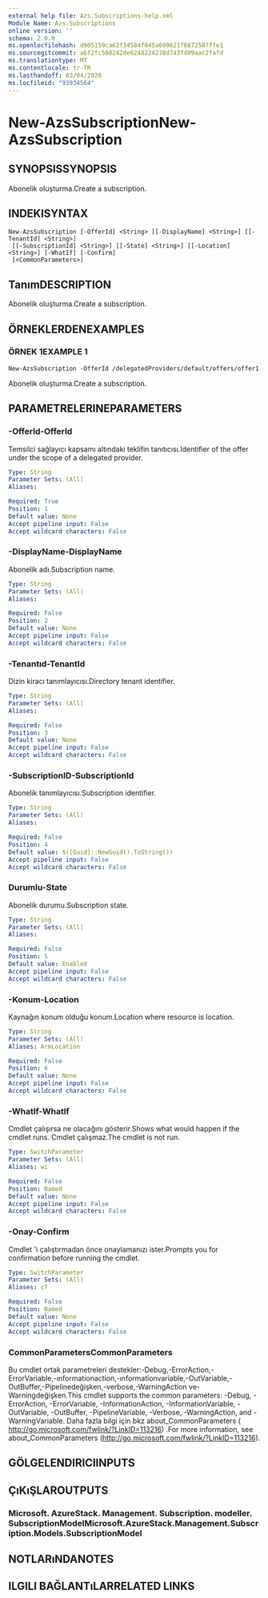 ```yaml
---
external help file: Azs.Subscriptions-help.xml
Module Name: Azs.Subscriptions
online version: ''
schema: 2.0.0
ms.openlocfilehash: d905159ca62f34584f045a699621f6672507ffe1
ms.sourcegitcommit: a6f2fc500242de6248224278d743fd09aac2fafd
ms.translationtype: MT
ms.contentlocale: tr-TR
ms.lasthandoff: 03/04/2020
ms.locfileid: "93934564"
---
```

# <span data-ttu-id="9564c-101">New-AzsSubscription</span><span class="sxs-lookup"><span data-stu-id="9564c-101">New-AzsSubscription</span></span>

## <span data-ttu-id="9564c-102">SYNOPSIS</span><span class="sxs-lookup"><span data-stu-id="9564c-102">SYNOPSIS</span></span>
<span data-ttu-id="9564c-103">Abonelik oluşturma.</span><span class="sxs-lookup"><span data-stu-id="9564c-103">Create a subscription.</span></span>

## <span data-ttu-id="9564c-104">INDEKI</span><span class="sxs-lookup"><span data-stu-id="9564c-104">SYNTAX</span></span>

```
New-AzsSubscription [-OfferId] <String> [[-DisplayName] <String>] [[-TenantId] <String>]
 [[-SubscriptionId] <String>] [[-State] <String>] [[-Location] <String>] [-WhatIf] [-Confirm]
 [<CommonParameters>]
```

## <span data-ttu-id="9564c-105">Tanım</span><span class="sxs-lookup"><span data-stu-id="9564c-105">DESCRIPTION</span></span>
<span data-ttu-id="9564c-106">Abonelik oluşturma.</span><span class="sxs-lookup"><span data-stu-id="9564c-106">Create a subscription.</span></span>

## <span data-ttu-id="9564c-107">ÖRNEKLERDEN</span><span class="sxs-lookup"><span data-stu-id="9564c-107">EXAMPLES</span></span>

### <span data-ttu-id="9564c-108">ÖRNEK 1</span><span class="sxs-lookup"><span data-stu-id="9564c-108">EXAMPLE 1</span></span>
```
New-AzsSubscription -OfferId /delegatedProviders/default/offers/offer1
```

<span data-ttu-id="9564c-109">Abonelik oluşturma.</span><span class="sxs-lookup"><span data-stu-id="9564c-109">Create a subscription.</span></span>

## <span data-ttu-id="9564c-110">PARAMETRELERINE</span><span class="sxs-lookup"><span data-stu-id="9564c-110">PARAMETERS</span></span>

### <span data-ttu-id="9564c-111">-OfferId</span><span class="sxs-lookup"><span data-stu-id="9564c-111">-OfferId</span></span>
<span data-ttu-id="9564c-112">Temsilci sağlayıcı kapsamı altındaki teklifin tanıtıcısı.</span><span class="sxs-lookup"><span data-stu-id="9564c-112">Identifier of the offer under the scope of a delegated provider.</span></span>

```yaml
Type: String
Parameter Sets: (All)
Aliases:

Required: True
Position: 1
Default value: None
Accept pipeline input: False
Accept wildcard characters: False
```

### <span data-ttu-id="9564c-113">-DisplayName</span><span class="sxs-lookup"><span data-stu-id="9564c-113">-DisplayName</span></span>
<span data-ttu-id="9564c-114">Abonelik adı.</span><span class="sxs-lookup"><span data-stu-id="9564c-114">Subscription name.</span></span>

```yaml
Type: String
Parameter Sets: (All)
Aliases:

Required: False
Position: 2
Default value: None
Accept pipeline input: False
Accept wildcard characters: False
```

### <span data-ttu-id="9564c-115">-Tenantıd</span><span class="sxs-lookup"><span data-stu-id="9564c-115">-TenantId</span></span>
<span data-ttu-id="9564c-116">Dizin kiracı tanımlayıcısı.</span><span class="sxs-lookup"><span data-stu-id="9564c-116">Directory tenant identifier.</span></span>

```yaml
Type: String
Parameter Sets: (All)
Aliases:

Required: False
Position: 3
Default value: None
Accept pipeline input: False
Accept wildcard characters: False
```

### <span data-ttu-id="9564c-117">-SubscriptionID</span><span class="sxs-lookup"><span data-stu-id="9564c-117">-SubscriptionId</span></span>
<span data-ttu-id="9564c-118">Abonelik tanımlayıcısı.</span><span class="sxs-lookup"><span data-stu-id="9564c-118">Subscription identifier.</span></span>

```yaml
Type: String
Parameter Sets: (All)
Aliases:

Required: False
Position: 4
Default value: $([Guid]::NewGuid().ToString())
Accept pipeline input: False
Accept wildcard characters: False
```

### <span data-ttu-id="9564c-119">Durumlu</span><span class="sxs-lookup"><span data-stu-id="9564c-119">-State</span></span>
<span data-ttu-id="9564c-120">Abonelik durumu.</span><span class="sxs-lookup"><span data-stu-id="9564c-120">Subscription state.</span></span>

```yaml
Type: String
Parameter Sets: (All)
Aliases:

Required: False
Position: 5
Default value: Enabled
Accept pipeline input: False
Accept wildcard characters: False
```

### <span data-ttu-id="9564c-121">-Konum</span><span class="sxs-lookup"><span data-stu-id="9564c-121">-Location</span></span>
<span data-ttu-id="9564c-122">Kaynağın konum olduğu konum.</span><span class="sxs-lookup"><span data-stu-id="9564c-122">Location where resource is location.</span></span>

```yaml
Type: String
Parameter Sets: (All)
Aliases: ArmLocation

Required: False
Position: 6
Default value: None
Accept pipeline input: False
Accept wildcard characters: False
```

### <span data-ttu-id="9564c-123">-WhatIf</span><span class="sxs-lookup"><span data-stu-id="9564c-123">-WhatIf</span></span>
<span data-ttu-id="9564c-124">Cmdlet çalışırsa ne olacağını gösterir.</span><span class="sxs-lookup"><span data-stu-id="9564c-124">Shows what would happen if the cmdlet runs.</span></span>
<span data-ttu-id="9564c-125">Cmdlet çalışmaz.</span><span class="sxs-lookup"><span data-stu-id="9564c-125">The cmdlet is not run.</span></span>

```yaml
Type: SwitchParameter
Parameter Sets: (All)
Aliases: wi

Required: False
Position: Named
Default value: None
Accept pipeline input: False
Accept wildcard characters: False
```

### <span data-ttu-id="9564c-126">-Onay</span><span class="sxs-lookup"><span data-stu-id="9564c-126">-Confirm</span></span>
<span data-ttu-id="9564c-127">Cmdlet 'i çalıştırmadan önce onaylamanızı ister.</span><span class="sxs-lookup"><span data-stu-id="9564c-127">Prompts you for confirmation before running the cmdlet.</span></span>

```yaml
Type: SwitchParameter
Parameter Sets: (All)
Aliases: cf

Required: False
Position: Named
Default value: None
Accept pipeline input: False
Accept wildcard characters: False
```

### <span data-ttu-id="9564c-128">CommonParameters</span><span class="sxs-lookup"><span data-stu-id="9564c-128">CommonParameters</span></span>
<span data-ttu-id="9564c-129">Bu cmdlet ortak parametreleri destekler:-Debug,-ErrorAction,-ErrorVariable,-ınformationaction,-ınformationvariable,-OutVariable,-OutBuffer,-Pipelinedeğişken,-verbose,-WarningAction ve-Warningdeğişken.</span><span class="sxs-lookup"><span data-stu-id="9564c-129">This cmdlet supports the common parameters: -Debug, -ErrorAction, -ErrorVariable, -InformationAction, -InformationVariable, -OutVariable, -OutBuffer, -PipelineVariable, -Verbose, -WarningAction, and -WarningVariable.</span></span> <span data-ttu-id="9564c-130">Daha fazla bilgi için bkz about_CommonParameters ( http://go.microsoft.com/fwlink/?LinkID=113216) .</span><span class="sxs-lookup"><span data-stu-id="9564c-130">For more information, see about_CommonParameters (http://go.microsoft.com/fwlink/?LinkID=113216).</span></span>

## <span data-ttu-id="9564c-131">GÖLGELENDIRICI</span><span class="sxs-lookup"><span data-stu-id="9564c-131">INPUTS</span></span>

## <span data-ttu-id="9564c-132">ÇıKıŞLAR</span><span class="sxs-lookup"><span data-stu-id="9564c-132">OUTPUTS</span></span>

### <span data-ttu-id="9564c-133">Microsoft. AzureStack. Management. Subscription. modeller. SubscriptionModel</span><span class="sxs-lookup"><span data-stu-id="9564c-133">Microsoft.AzureStack.Management.Subscription.Models.SubscriptionModel</span></span>

## <span data-ttu-id="9564c-134">NOTLARıNDA</span><span class="sxs-lookup"><span data-stu-id="9564c-134">NOTES</span></span>

## <span data-ttu-id="9564c-135">ILGILI BAĞLANTıLAR</span><span class="sxs-lookup"><span data-stu-id="9564c-135">RELATED LINKS</span></span>
